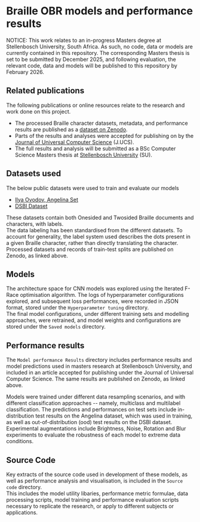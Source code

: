 # Braille OBR models and performance results

NOTICE: This work relates to an in-progress Masters degree at Stellenbosch University, South Africa.
As such, no code, data or models are currently contained in this repository.
The corresponding Masters thesis is set to be submitted by December 2025, and following evaluation, the relevant code, data and models will be published to this repository by February 2026.

## Related publications

The following publications or online resources relate to the research and work done on this project.

* The processed Braille character datasets, metadata, and performance results are published as a [dataset on Zenodo](https://doi.org/10.5281/zenodo.17453802).
* Parts of the results and analyses were accepted for publishing on by the [Journal of Universal Computer Science](https://lib.jucs.org/) (J.UCS).
* The full results and analysis will be submitted as a BSc Computer Science Masters thesis at [Stellenbosch University](https://www.su.ac.za/en) (SU).

## Datasets used

The below public datasets were used to train and evaluate our models  

* [Ilya Ovodov, Angelina Set](https://github.com/IlyaOvodov/AngelinaDataset)  
* [DSBI Dataset](https://github.com/yeluo1994/DSBI)  

These datasets contain both Onesided and Twosided Braille documents and characters, with labels.  
The data labeling has been standardised from the different datasets. To account for generality, the label system used describes the dots present in a given Braille character, rather than directly translating the character.  
Processed datasets and records of train-test splits are published on Zenodo, as linked above.  

## Models

The architecture space for CNN models was explored using the Iterated F-Race optimisation algorithm.
The logs of hyperparameter configurations explored, and subsequent loss performances, were recorded in JSON format, stored under the `Hyperparameter tuning` directory.  
The final model configurations, under different training sets and modelling approaches, were retrained, and model weights and configurations are stored under the `Saved models` directory.  

## Performance results

The `Model performance Results` directory includes performance results and model predictions used in masters research at Stellenbosch University, and included in an article accepted for publishing under the Journal of Universal Computer Science.
The same results are published on Zenodo, as linked above.  

Models were trained under different data resampling scenarios, and with different classification approaches -- namely, multiclass and multilabel classification.
The predictions and performances on test sets include in-distribution test results on the Angelina dataset, which was used in training, as well as out-of-distribution (ood) test results on the DSBI dataset.
Experimental augmentations include Brightness, Noise, Rotation and Blur experiments to evaluate the robustness of each model to extreme data conditions.

## Source Code

Key extracts of the source code used in development of these models, as well as performance analysis and visualisation, is included in the `Source code` directory.  
This includes the model utility libaries, performance metric formulae, data processing scripts, model training and performance evaluation scripts necessary to replicate the research, or apply to different subjects or applications.
